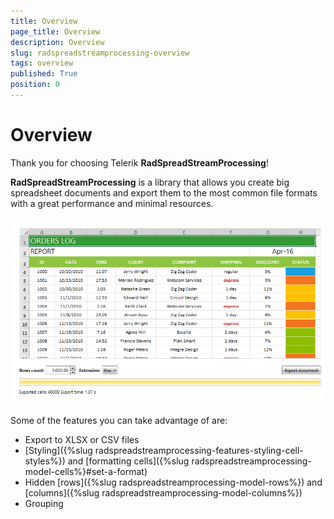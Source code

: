 ```yaml
---
title: Overview
page_title: Overview
description: Overview
slug: radspreadstreamprocessing-overview
tags: overview
published: True
position: 0
---
```


# Overview

Thank you for choosing Telerik **RadSpreadStreamProcessing**!

**RadSpreadStreamProcessing** is a library that allows you create big spreadsheet documents and export them to the most common file formats with a great performance and minimal resources.

![](images/SpreadStreamProcessing-Overview_01.png)

Some of the features you can take advantage of are:

- Export to XLSX or CSV files
- [Styling]({%slug radspreadstreamprocessing-features-styling-cell-styles%}) and [formatting cells]({%slug radspreadstreamprocessing-model-cells%}#set-a-format)
- Hidden [rows]({%slug radspreadstreamprocessing-model-rows%}) and [columns]({%slug radspreadstreamprocessing-model-columns%})
- Grouping